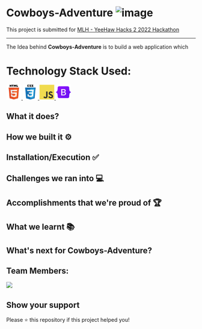 # Cowboys-Adventure ![image](https://user-images.githubusercontent.com/108334168/196016805-299b423c-677b-43aa-a68b-8f2acc17b57a.png)


This project is submitted for [MLH - YeeHaw Hacks 2 2022 Hackathon](https://yeehaw-hacks-2.devpost.com/)

---

The Idea behind **Cowboys-Adventure** is to build a web application which 

# Technology Stack Used:
<a href="#" target="_blank" rel="noreferrer"> <img src="https://raw.githubusercontent.com/devicons/devicon/master/icons/html5/html5-original-wordmark.svg" alt="html5" width="40" height="40"/> </a>
<a href="#" target="_blank" rel="noreferrer"> <img src="https://raw.githubusercontent.com/devicons/devicon/master/icons/css3/css3-original-wordmark.svg" alt="css3" width="40" height="40"/> </a>
<a href="#" target="_blank" rel="noreferrer"> <img src="https://raw.githubusercontent.com/devicons/devicon/master/icons/javascript/javascript-original.svg" alt="css3" width="40" height="40"/> </a>
<a href="#" target="_blank" rel="noreferrer"> <img src="https://raw.githubusercontent.com/devicons/devicon/master/icons/bootstrap/bootstrap-original.svg" alt="css3" width="40" height="40"/> </a>

## What it does?

## How we built it ⚙️

## Installation/Execution ✅


## Challenges we ran into 💻


## Accomplishments that we're proud of 🏆



## What we learnt 📚


## What's next for Cowboys-Adventure?

## Team Members:
<a href="https://github.com/cyrixninja/Cowboys-Adventure/graphs/contributors">
  <img src="https://contrib.rocks/image?repo=cyrixninja/Cowboys-Adventure"/>
</a>

## Show your support

Please ⭐️ this repository if this project helped you!

